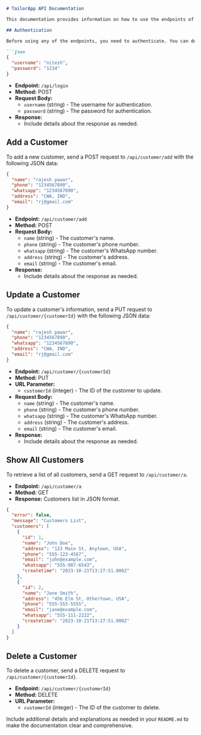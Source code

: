 
```markdown
# TailorApp API Documentation

This documentation provides information on how to use the endpoints of the TailorApp API.

## Authentication

Before using any of the endpoints, you need to authenticate. You can do this by sending a POST request to `/api/login` with the following JSON data:

```json
{
  "username": "nitesh",
  "password": "1234"
}
```

- **Endpoint:** `/api/login`
- **Method:** POST
- **Request Body:**
  - `username` (string) - The username for authentication.
  - `password` (string) - The password for authentication.
- **Response:**
  - Include details about the response as needed.

## Add a Customer

To add a new customer, send a POST request to `/api/customer/add` with the following JSON data:

```json
{
  "name": "rajesh pawar",
  "phone": "1234567890",
  "whatsapp": "1234567890",
  "address": "CWA, IND",
  "email": "rj@gmail.com"
}
```

- **Endpoint:** `/api/customer/add`
- **Method:** POST
- **Request Body:**
  - `name` (string) - The customer's name.
  - `phone` (string) - The customer's phone number.
  - `whatsapp` (string) - The customer's WhatsApp number.
  - `address` (string) - The customer's address.
  - `email` (string) - The customer's email.
- **Response:**
  - Include details about the response as needed.

## Update a Customer

To update a customer's information, send a PUT request to `/api/customer/{customerId}` with the following JSON data:

```json
{
  "name": "rajesh pawar",
  "phone": "1234567890",
  "whatsapp": "1234567890",
  "address": "CWA, IND",
  "email": "rj@gmail.com"
}
```

- **Endpoint:** `/api/customer/{customerId}`
- **Method:** PUT
- **URL Parameter:**
  - `customerId` (integer) - The ID of the customer to update.
- **Request Body:**
  - `name` (string) - The customer's name.
  - `phone` (string) - The customer's phone number.
  - `whatsapp` (string) - The customer's WhatsApp number.
  - `address` (string) - The customer's address.
  - `email` (string) - The customer's email.
- **Response:**
  - Include details about the response as needed.

## Show All Customers

To retrieve a list of all customers, send a GET request to `/api/customer/a`.

- **Endpoint:** `/api/customer/a`
- **Method:** GET
- **Response:** Customers list in JSON format.

```json
{
  "error": false,
  "message": "Customers List",
  "customers": [
    {
      "id": 1,
      "name": "John Doe",
      "address": "123 Main St, Anytown, USA",
      "phone": "555-123-4567",
      "email": "john@example.com",
      "whatsapp": "555-987-6543",
      "createtime": "2023-10-21T13:27:51.000Z"
    },
    {
      "id": 2,
      "name": "Jane Smith",
      "address": "456 Elm St, Othertown, USA",
      "phone": "555-555-5555",
      "email": "jane@example.com",
      "whatsapp": "555-111-2222",
      "createtime": "2023-10-21T13:27:51.000Z"
    }
  ]
}
```

## Delete a Customer

To delete a customer, send a DELETE request to `/api/customer/{customerId}`.

- **Endpoint:** `/api/customer/{customerId}`
- **Method:** DELETE
- **URL Parameter:**
  - `customerId` (integer) - The ID of the customer to delete.

Include additional details and explanations as needed in your `README.md` to make the documentation clear and comprehensive.
```
